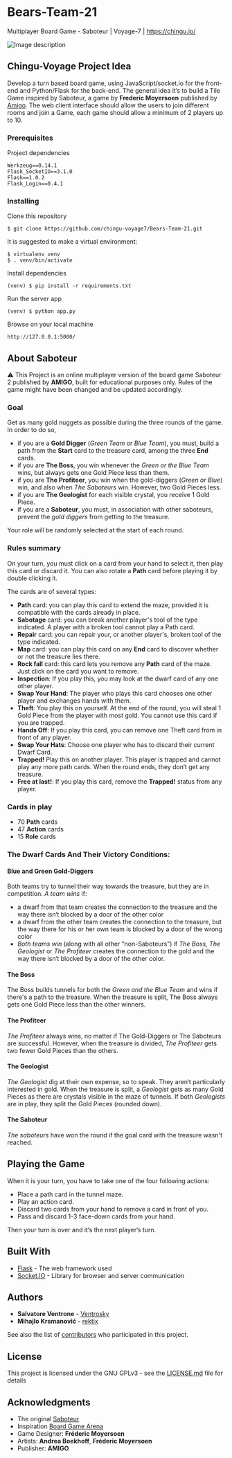 # Bears-Team-21
Multiplayer Board Game - Saboteur | Voyage-7 | https://chingu.io/

![Image description](https://cf.geekdo-images.com/itemrep/img/aoCM1KdOmd7w56bQr4JSKWdDpaE=/fit-in/246x300/pic3989824.jpg)

## Chingu-Voyage Project Idea

Develop a turn based board game, using JavaScript/socket.io for the front-end and Python/Flask for the back-end. The general idea it’s to build a Tile Game inspired by Saboteur, a game by **Frederic Moyersoen** published by [Amigo](https://www.amigo-spiele.de/). The web client interface should allow the users to join different rooms and join a Game, each game should allow a minimum of 2 players up to 10.


### Prerequisites

Project dependencies

```
Werkzeug==0.14.1
Flask_SocketIO==3.1.0
Flask==1.0.2
Flask_Login==0.4.1
```

### Installing

Clone this repository

```
$ git clone https://github.com/chingu-voyage7/Bears-Team-21.git
```

It is suggested to make a virtual environment:

```
$ virtualenv venv
$ . venv/bin/activate
```

Install dependencies 

```
(venv) $ pip install -r requirements.txt
```

Run the server app

```
(venv) $ python app.py
```

Browse on your local machine 

```
http://127.0.0.1:5000/ 
```

## About Saboteur

⚠️ This Project is an online multiplayer version of the board game Saboteur 2 published by **AMIGO**, built for educational purposes only. Rules of the game might have been  changed and be updated accordingly.

### Goal

Get as many gold nuggets as possible during the three rounds of the game. In order to do so,
- if you are a **Gold Digger** (*Green Team* or *Blue Team*), you must,  build a path from the **Start** card to the treasure card, among the three **End** cards.
- if you are **The Boss**, you win whenever the *Green or the Blue Team* wins, but always gets one Gold Piece less than them.
- if you are **The Profiteer**, you win when the gold-diggers (*Green or Blue*) win, and also when *The Saboteurs* win. However, two Gold Pieces less. 
- if you are **The Geologist** for each visible crystal, you receive 1 Gold Piece.
- if you are a **Saboteur**, you must, in association with other saboteurs, prevent the *gold diggers* from getting to the treasure. 

Your role will be randomly selected at the start of each round.

### Rules summary

On your turn, you must click on a card from your hand to select it, then play this card or discard it. You can also rotate a **Path** card before playing it by double clicking it.

The cards are of several types:
- **Path** card: you can play this card to extend the maze, provided it is compatible with the cards already in place.
- **Sabotage** card: you can break another player's tool of the type indicated. A player with a broken tool cannot play a Path card.
- **Repair** card: you can repair your, or another player's, broken tool of the type indicated.
- **Map** card: you can play this card on any **End** card to discover whether or not the treasure lies there. 
- **Rock fall** card: this card lets you remove any **Path** card of the maze. Just click on the card you want to remove. 
- **Inspection**: If you play this, you may look at the dwarf card of any one other player.
- **Swap Your Hand**: The player who plays this card chooses one other player and exchanges hands with them.
- **Theft**: You play this on yourself. At the end of the round, you will steal 1 Gold Piece from the player with most gold. You cannot use this card if you are trapped.
- **Hands Off**: If you play this card, you can remove one Theft card from in front of any player. 
- **Swap Your Hats**: Choose one player who has to discard their current Dwarf Card.
- **Trapped!** Play this on another player. This player is trapped and cannot play any more path cards. When the round ends, they don‘t get any treasure.
- **Free at last!**: If you play this card, remove the **Trapped!** status from any player. 

### Cards in play

- 70 **Path** cards
- 47 **Action** cards
- 15 **Role** cards
 
### The Dwarf Cards And Their Victory Conditions:

#### Blue and Green Gold-Diggers

Both teams try to tunnel their way towards the treasure, but they are in competition.
*A team wins* if:
* a dwarf from that team creates the connection to the treasure and the way there isn‘t blocked by a door of the other color
* a dwarf from the other team creates the connection to the treasure, but the way there for his or her own team is blocked by a door of the wrong color
* *Both teams win* (along with all other “non-Saboteurs”) if *The Boss*, *The Geologist* or *The Profiteer* creates the connection to the gold and the way there isn‘t blocked by a door of the other color.

#### The Boss

The Boss builds tunnels for both the *Green and the Blue Team* and wins if there's a path to the treasure. When the treasure is split, The Boss always gets one Gold
Piece less than the other winners.

#### The Profiteer

*The Profiteer* always wins, no matter if The Gold-Diggers or The Saboteurs are successful. However, when the treasure is divided, *The Profiteer* gets two fewer Gold Pieces than the others.

#### The Geologist

*The Geologist* dig at their own expense, so to speak. They aren‘t particularly interested in gold. When the treasure is split, a *Geologist* gets as many Gold Pieces as there are crystals visible in the maze of tunnels. If both *Geologists* are in play, they split the Gold Pieces (rounded down).

#### The Saboteur

*The saboteurs* have won the round if the goal card with the treasure wasn't reached.

## Playing the Game

When it is your turn, you have to take one of the four following actions:
* Place a path card in the tunnel maze.
* Play an action card.
* Discard two cards from your hand to remove a card in front of you.
* Pass and discard 1-3 face-down cards from your hand.

Then your turn is over and it‘s the next player‘s turn.

## Built With

* [Flask](http://flask.pocoo.org/docs/1.0/) - The web framework used
* [Socket.IO](https://socket.io/docs/) - Library for browser and server communication

## Authors

* **Salvatore Ventrone** - [Ventrosky](https://github.com/Ventrosky)
* **Mihajlo Krsmanović** - [rektix](https://github.com/rektix)

See also the list of [contributors](https://github.com/chingu-voyage7/Bears-Team-21/graphs/contributors) who participated in this project.

## License

This project is licensed under the GNU GPLv3 - see the [LICENSE.md](LICENSE.md) file for details

## Acknowledgments

* The original [Saboteur](https://boardgamegeek.com/boardgame/9220/saboteur)
* Inspiration [Board Game Arena](https://en.boardgamearena.com)
* Game Designer: **Fréderic Moyersoen**
* Artists: **Andrea Boekhoff**, **Fréderic Moyersoen**
* Publisher: **AMIGO**
